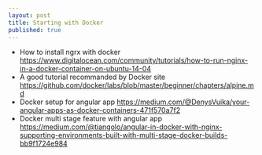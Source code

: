 ```yaml
---
layout: post
title: Starting with Docker
published: true
---
```


* How to install ngrx with docker https://www.digitalocean.com/community/tutorials/how-to-run-nginx-in-a-docker-container-on-ubuntu-14-04
* A good tutorial recommanded by Docker site https://github.com/docker/labs/blob/master/beginner/chapters/alpine.md
*  Docker setup for angular app https://medium.com/@DenysVuika/your-angular-apps-as-docker-containers-471f570a7f2
* Docker multi stage feature with angular app https://medium.com/@tiangolo/angular-in-docker-with-nginx-supporting-environments-built-with-multi-stage-docker-builds-bb9f1724e984
